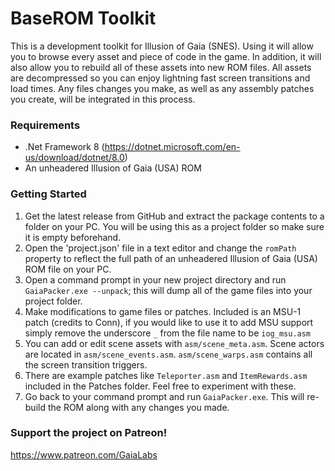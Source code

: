 ﻿# BaseROM Toolkit

This is a development toolkit for Illusion of Gaia (SNES). Using it will allow you to browse every asset and piece of code in the game. In addition, it will also allow you to rebuild all of these assets into new ROM files. All assets are decompressed so you can enjoy lightning fast screen transitions and load times. Any files changes you make, as well as any assembly patches you create, will be integrated in this process.

### Requirements

* .Net Framework 8 (https://dotnet.microsoft.com/en-us/download/dotnet/8.0)
* An unheadered Illusion of Gaia (USA) ROM

### Getting Started

1. Get the latest release from GitHub and extract the package contents to a folder on your PC. You will be using this as a project folder so make sure it is empty beforehand.
2. Open the 'project.json' file in a text editor and change the `romPath` property to reflect the full path of an unheadered Illusion of Gaia (USA) ROM file on your PC.
3. Open a command prompt in your new project directory and run `GaiaPacker.exe --unpack`; this will dump all of the game files into your project folder.
4. Make modifications to game files or patches. Included is an MSU-1 patch (credits to Conn), if you would like to use it to add MSU support simply remove the underscore `_` from the file name to be `iog_msu.asm`
5. You can add or edit scene assets with `asm/scene_meta.asm`. Scene actors are located in `asm/scene_events.asm`. `asm/scene_warps.asm` contains all the screen transition triggers.
6. There are example patches like `Teleporter.asm` and `ItemRewards.asm` included in the Patches folder. Feel free to experiment with these.
7. Go back to your command prompt and run `GaiaPacker.exe`. This will re-build the ROM along with any changes you made.


### Support the project on Patreon!
https://www.patreon.com/GaiaLabs
